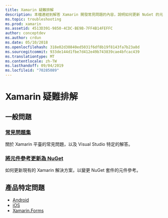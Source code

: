 ```yaml
---
title: Xamarin 疑難排解
description: 本檔連結到解答 Xamarin 開發常見問題的內容，說明如何更新 NuGet 的元件參考、討論支援選項，以及回答產品特有的問題。
ms.topic: troubleshooting
ms.prod: xamarin
ms.assetid: 4513D391-9850-4CDC-BE9B-7FF4B14FEFFC
author: conceptdev
ms.author: crdun
ms.date: 05/10/2018
ms.openlocfilehash: 318e02d30840ed5031f6df8b19f8143fa7b23a8d
ms.sourcegitcommit: 933de144d1fbe7d412e49b743839cae4bfcac439
ms.translationtype: MT
ms.contentlocale: zh-TW
ms.lasthandoff: 09/04/2019
ms.locfileid: "70285089"
---
```

# <a name="xamarin-troubleshooting"></a>Xamarin 疑難排解

## <a name="general-issues"></a>一般問題

### <a name="frequently-asked-questionsquestionsindexmd"></a>[常見問題集](questions/index.md)

關於 Xamarin 平臺的常見問題，以及 Visual Studio 特定的解答。

### <a name="updating-component-references-to-nugetcomponent-nugetmd"></a>[將元件參考更新為 NuGet](component-nuget.md)

如何更新現有的 Xamarin 解決方案，以變更 NuGet 套件的元件參考。

## <a name="product-specific-questions"></a>產品特定問題

- [Android](~/android/troubleshooting/questions/index.md)
- [iOS](~/ios/troubleshooting/questions/index.md)
- [Xamarin.Forms](~/xamarin-forms/troubleshooting/questions/index.md)

